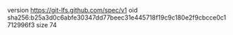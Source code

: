 version https://git-lfs.github.com/spec/v1
oid sha256:b25a3d0c6abfe30347dd77beec31e445718f19c9c180e2f9cbcce0c1712996f3
size 74

